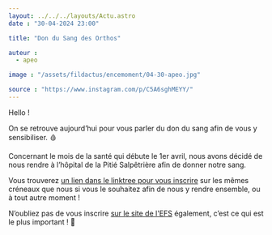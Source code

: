 ```yaml
---
layout: ../../../layouts/Actu.astro
date : "30-04-2024 23:00"

title: "Don du Sang des Orthos"

auteur :
  - apeo

image : "/assets/fildactus/encemoment/04-30-apeo.jpg"

source : "https://www.instagram.com/p/C5A6sghMEYY/"
---
```


Hello !

On se retrouve aujourd’hui pour vous parler du don du sang afin de vous y sensibiliser. 🩸

Concernant le mois de la santé qui débute le 1er avril, nous avons décidé de nous rendre à l’hôpital de la Pitié Salpêtrière afin de donner notre sang.

Vous trouverez [un lien dans le linktree pour vous inscrire](https://docs.google.com/document/d/1uihOQpmCSK0mgnjBWedabpcxaYCxzM462_qdmS4i3uk/edit) sur les mêmes créneaux que nous si vous le souhaitez afin de nous y rendre ensemble, ou à tout autre moment !

N’oubliez pas de vous inscrire [sur le site de l'EFS](https://dondesang.efs.sante.fr/) également, c’est ce qui est le plus important ! 🤩
